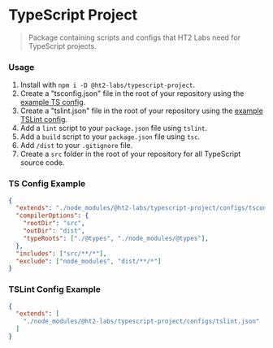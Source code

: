 # TypeScript Project
> Package containing scripts and configs that HT2 Labs need for TypeScript projects.

### Usage
1. Install with `npm i -D @ht2-labs/typescript-project`.
1. Create a "tsconfig.json" file in the root of your repository using the [example TS config](#ts-config-example).
1. Create a "tslint.json" file in the root of your repository using the [example TSLint config](#tslint-config-example).
1. Add a `lint` script to your `package.json` file using `tslint`.
1. Add a `build` script to your `package.json` file using `tsc`.
1. Add `/dist` to your `.gitignore` file.
1. Create a `src` folder in the root of your repository for all TypeScript source code.

### TS Config Example
```json
{
  "extends": "./node_modules/@ht2-labs/typescript-project/configs/tsconfig.json",
  "compilerOptions": {
    "rootDir": "src",
    "outDir": "dist",
    "typeRoots": ["./@types", "./node_modules/@types"],
  },
  "includes": ["src/**/*"],
  "exclude": ["node_modules", "dist/**/*"]
}
```

### TSLint Config Example
```json
{
  "extends": [
    "./node_modules/@ht2-labs/typescript-project/configs/tslint.json"
  ]
}
```
